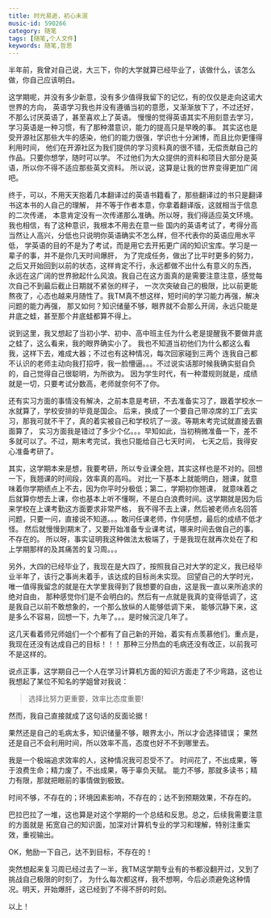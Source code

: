 ```yaml
---
title: 时光易逝，初心未泯
music-id: 590266
category: 随笔
tags: [随笔,个人文件]
keywords: 随笔,哲思     
---
```


半年前，我曾对自己说，大三下，你的大学就算已经毕业了，该做什么，该怎么做，你自己应该明白。

这学期呢，并没有多少新意，没有多少值得我留下的记忆，有的仅仅是走向这诺大世界的方向，
英语学习我也并没有遵循当初的意愿，又渐渐放下了，不过还好，不那么讨厌英语了，甚至喜欢上了英语。
慢慢的觉得英语其实不用刻意去学习，学习英语是一种习惯，有了那种潜意识，能力的提高只是早晚的事。
其实这也是受开源社区那些大牛的感染，他们的能力很强，学识也十分渊博，而且比你更懂得利用时间，
他们在开源社区为我们提供的学习资料真的很不错，无偿贡献自己的作品。只要你想学，随时可以学。
不过他们为大众提供的资料和项目大部分是英语，所以你不得不适应那些英文资料。
所以说，这算是让我的世界变得更加广阔吧。

终于，可以，不用天天抱着几本翻译过的英语书籍看了，那些翻译过的书只是翻译书这本书的人自己的理解，
并不等于作者本意，你拿着翻译版，这就相当于信息的二次传递，
本意肯定没有一次传递那么准确。所以呀，我们得适应英文环境。我也相信，有了这种意识，我根本不用去在意一些
国内的英语考试了，考得分高当然让人高兴，分低也只说明你英语确实不怎么样，但不代表你的英语应用水平低，
学英语的目的不是为了考试，而是用它去开拓更广阔的知识宝库。学习是一辈子的事，并不是你几天时间爆肝，
为了完成任务，做出了比平时更多的努力，之后又开始回到以前的状态，这样肯定不行，永远都做不出什么有意义的东西，
永远在这广阔的世界掀起什么风浪。我自己在这方面真的是需要注意注意，感觉每次自己不到最后截止日期就不紧张的样子，
一次次突破自己的极限，比以前更能熬夜了，心态也越来月随性了。我TM真不想这样，短时间的学习能力再强，解决问题的能力再强，
那又如何？知识储量不够，眼界就不会那么开阔，永远只能是井底之蛙，甚至那个井底蛙都算不得上。

说到这里，我又想起了当初小学、初中、高中班主任为什么老是提醒我不要做井底之蛙了，这么看来，我的眼界确实小了。
我也不知道当初他们为什么都这么看我，这样下去，难成大器；不过也有这种情况，每次回家碰到三两个
连我自己都不认识的老师主动向我打招呼，我一脸懵逼。。。不过说实话那时候我确实挺自负的，自己觉得自己很聪明，为所欲为。
因为学生时代，有一种潜规则就是，成绩就是一切，只要考试分数高，老师就奈何不了你。

还有实习方面的事情没有解决，之前本意是考研，不去准备实习了，跟着学校水一水就算了，学校安排的毕竟是国企。
后来，换成了一个要自己带凉席的工厂去实习，那我可就不干了，真的着实被自己和学校坑了一波。等期末考完试就直接去霸面算了，
实习方面我是错过了多少个亿。。。早知如此，当初稍微准备一下，差不多就可以了。不过，期末考完试，我也只能给自己七天时间，
七天之后，我得安心准备考研了。

其实，这学期本来是想，我要考研，所以专业课全翘，其实这样也是不对的。回想一下，我翘课的时间段，效率真的高吗。
对比一下基本上就能明白，翘课，就意味着你学期绩点上不去，因为你平时分极低；第二，学期初你翘课，
就意味着之后就算你想去上课，你也基本上听不懂啊，不是白白浪费时间。这学期就是因为后来学校在上课考勤这方面要求非常严格，
我不得不去上课，然后被老师点名回答问题，只要一问，直接说不知道。。。敢问任课老师，作何感想，最后的成绩不低才怪。
然后就慢慢到期末了，又要开始准备专业课考试，哪来时间去做自己的事，不存在的。
所以呀，事实证明我这种做法太极端了，于是我现在就再次处在了和上学期那样的及其痛苦的复习周。。。

另外，大四的已经毕业了，我现在是大四了，按照我自己对大学的定义，我已经毕业半年了，该行之事尚未着手，该达成的目标尚未实现。
回望自己的大学时光，唯一值得我留念的就是在大学里我得到了我想要的自由，这是我一直以来所追求的绝对自由，
那种感觉你们是不会明白的。然后有一点就是我真的变得低调了，这是我自己以前不敢想象的，一个那么放纵的人能够低调下来，
能够沉静下来，这是多么不容易，回想一下，九年了。。。是时候沉淀几年了。

这几天看着师兄师姐们一个个都有了自己新的开始，着实有点羡慕他们。重点是，我现在还没有达成自己的目标！！！
那种三分热血的毛病还没有改正，以前我可不是这样的。

说点正事，这学期自己一个人在学习计算机方面的知识方面走了不少弯路，这也让我想起了某位不知名的学姐曾对我说：
> 选择比努力更重要，效率比态度重要!

然而，我自己直接就成了这句话的反面论据！

果然还是自己的毛病太多，知识储量不够，眼界太小，所以才会选择错误；
果然还是自己不会利用时间，所以效率不高，态度也好不不到哪里去。

我是一个极端追求效率的人，这种情况我可忍受不了。
时间花了，不出成果，等于浪费生命；精力废了，不出成果，等于辜负天赋。
能力不够，那就多读书；精力有限，那就把眼前的事情做到极致。

时间不够，不存在的；环境因素影响，不存在的；达不到预期效果，不存在的。

巴拉巴拉了一堆，这也算是对这个学期的一个总结和反思。总之，后续我需要注意的方面就是
拓宽自己的知识面，加深对计算机专业的学习和理解，特别注重实效，重视输出。

OK，勉励一下自己，达不到目标，不存在的！

突然想起来复习周已经过去了一半，我TM这学期专业有的书都没翻开过，又到了挑战自己极限的时刻了，
为什么每次都这样，我不想啊，今后必须避免这种情况。明天，开始爆肝，这已经到了不得不肝的时刻。

以上！
